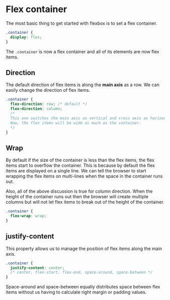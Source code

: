 # Flex container
The most basic thing to get started with flexbox is to set a flex container.

```css
.container {
  display: flex; 
}
```
The `.container` is now a flex container and all of its elements are now flex items.

## Direction
The default direction of flex items is along the **main axis** as a row. We can easily change the direction of flex items.

```css
.container {
  flex-direction: row; /* default */
  flex-direction: column;
  /* 
  This one switches the main axis as vertical and cross axis as horizontal. 
  Now, the flex items will be wide as much as the container.
  */
}
```

## Wrap
By default if the size of the container is less than the flex items, the flex items start to overflow the container. This is because by default the flex items are displayed on a single line. We can tell the browser to start wrapping the flex items on multi-lines when the space in the container runs out.

Also, all of the above discussion is true for column direction. When the height of the container runs out then the browser will create multiple columns but will not let flex items to break out of the height of the container.

```css
.container {
  flex-wrap: wrap;
}
```

## justify-content
This property allows us to manage the position of flex items along the main axis. 

```css
.container {
  justify-content: center;
  /* center, flex-start, flex-end, space-around, space-between */
}
```
Space-around and space-between equally distributes space between flex items without us having to calculate right margin or padding values.
